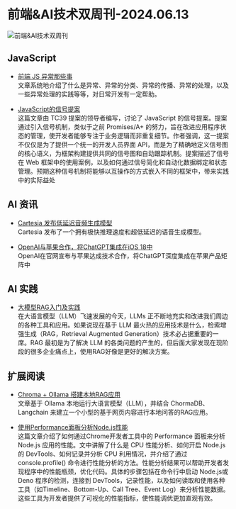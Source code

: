 # 前端&AI技术双周刊-2024.06.13

![前端&AI技术双周刊](https://gips0.baidu.com/it/u=2188273783,1274104616&fm=3028&app=3028&f=JPEG&fmt=auto&q=75&size=f900_383)

## JavaScript
- [前端 JS 异常那些事](https://juejin.cn/post/7363836064484737061)
<br>文章系统地介绍了什么是异常、异常的分类、异常的传播、异常的处理，以及一些异常处理的实践等等，对日常开发有一定帮助。

- [JavaScript的信号提案](https://github.com/tc39/proposal-signals)
<br>这篇文章由 TC39 提案的领导者编写，讨论了 JavaScript 的信号提案。提案通过引入信号机制，类似于之前 Promises/A+ 的努力，旨在改进应用程序状态的管理，使开发者能够专注于业务逻辑而非重复细节。作者强调，这一提案不仅仅是为了提供一个统一的开发人员界面 API，而是为了精确地定义信号图的核心语义，为框架构建提供共同的信号图和自动跟踪机制。提案描述了信号在 Web 框架中的使用案例，以及如何通过信号简化和自动化数据绑定和状态管理。预期这种信号机制将能够以互操作的方式嵌入不同的框架中，带来实践中的实际益处

## AI 资讯
- [Cartesia 发布低延迟音频生成模型](https://cartesia.ai/blog/sonic)
<br>Cartesia 发布了一个拥有极快推理速度和超低延迟的语音生成模型。

- [OpenAI与苹果合作，将ChatGPT集成在iOS 18中](https://www.aihub.cn/news/openai-and-apple-announce-partnership/)
<br>OpenAI在官网宣布与苹果达成技术合作，将ChatGPT深度集成在苹果产品矩阵中

## AI 实践
- [大模型RAG入门及实践](https://blog.csdn.net/qiwoo_weekly/article/details/138876464?spm=1001.2014.3001.5502)
<br>在大语言模型（LLM）飞速发展的今天，LLMs 正不断地充实和改进我们周边的各种工具和应用。如果说现在基于 LLM 最火热的应用技术是什么，检索增强生成（RAG，Retrieval Augmented Generation）技术必占据重要的一席。RAG 最初是为了解决 LLM 的各类问题的产生的，但后面大家发现在现阶段的很多企业痛点上，使用RAG好像是更好的解决方案。

## 扩展阅读
- [Chroma + Ollama 搭建本地RAG应用](https://blog.csdn.net/qiwoo_weekly/article/details/139457416?spm=1001.2014.3001.5502)
<br>文章基于 Ollama 本地运行大语言模型（LLM），并结合 ChormaDB、Langchain 来建立一个小型的基于网页内容进行本地问答的RAG应用。

- [使用Performance面板分析Node.js性能](https://developer.chrome.com/docs/devtools/performance/nodejs/)
<br>这篇文章介绍了如何通过Chrome开发者工具中的 Performance 面板来分析 Node.js 应用的性能。文中讲解了什么是 CPU 性能分析、如何开启 Node.js 的 DevTools、如何记录并分析 CPU 利用情况，并介绍了通过 console.profile() 命令进行性能分析的方法。性能分析结果可以帮助开发者发现程序中的性能瓶颈，优化代码。具体的步骤包括在命令行中启动 Node.js或 Deno 程序的检测，连接到 DevTools，记录性能，以及如何读取和使用各种工具（如Timeline、Bottom-Up、Call Tree、Event Log）来分析性能数据。这些工具为开发者提供了可视化的性能指标，使性能调优更加直观有效。
